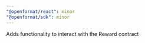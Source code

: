 ```yaml
---
"@openformat/react": minor
"@openformat/sdk": minor
---
```


Adds functionality to interact with the Reward contract
